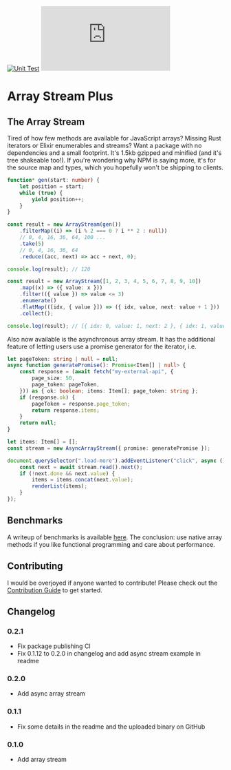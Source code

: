 [![Unit Test](https://github.com/benyakirten/array-stream/actions/workflows/unit_test.yml/badge.svg)](https://github.com/benyakirten/array-stream/actions/workflows/unit_test.yml)
![](https://img.badgesize.io/benyakirten/array-stream-plus/main/compiled.js?compression=gzip)

# Array Stream Plus

## The Array Stream

Tired of how few methods are available for JavaScript arrays? Missing Rust iterators or Elixir enumerables and streams? Want a package with no dependencies and a small footprint. It's 1.5kb gzipped and minified (and it's tree shakeable too!). If you're wondering why NPM is saying more, it's for the source map and types, which you hopefully won't be shipping to clients.

```ts
function* gen(start: number) {
    let position = start;
    while (true) {
        yield position++;
    }
}

const result = new ArrayStream(gen())
    .filterMap((i) => (i % 2 === 0 ? i ** 2 : null))
    // 0, 4, 16, 36, 64, 100 ...
    .take(5)
    // 0, 4, 16, 36, 64
    .reduce((acc, next) => acc + next, 0);

console.log(result); // 120
```

```ts
const result = new ArrayStream([1, 2, 3, 4, 5, 6, 7, 8, 9, 10])
    .map((x) => ({ value: x }))
    .filter(({ value }) => value <= 3)
    .enumerate()
    .flatMap(([idx, { value }]) => ({ idx, value, next: value + 1 }))
    .collect();

console.log(result); // [{ idx: 0, value: 1, next: 2 }, { idx: 1, value: 2, next: 3 }, { idx: 2, value: 3, next: 4 }]
```

Also now available is the asynchronous array stream. It has the additional feature of letting users use a promise generator for the iterator, i.e.

```ts
let pageToken: string | null = null;
async function generatePromise(): Promise<Item[] | null> {
    const response = (await fetch("my-external-api", {
        page_size: 50,
        page_token: pageToken,
    })) as { ok: boolean; items: Item[]; page_token: string };
    if (response.ok) {
        pageToken = response.page_token;
        return response.items;
    }
    return null;
}

let items: Item[] = [];
const stream = new AsyncArrayStream({ promise: generatePromise });

document.querySelector(".load-more").addEventListener("click", async () => {
    const next = await stream.read().next();
    if (!next.done && next.value) {
        items = items.concat(next.value);
        renderList(items);
    }
});
```

## Benchmarks

A writeup of benchmarks is available [here](./BENCHMARK.md). The conclusion: use native array methods if you like functional programming and care about performance.

## Contributing

I would be overjoyed if anyone wanted to contribute! Please check out the [Contribution Guide](./CONTRIBUTING.md) to get started.

## Changelog

### 0.2.1

-   Fix package publishing CI
-   Fix 0.1.12 to 0.2.0 in changelog and add async stream example in readme

### 0.2.0

-   Add async array stream

### 0.1.1

-   Fix some details in the readme and the uploaded binary on GitHub

### 0.1.0

-   Add array stream
